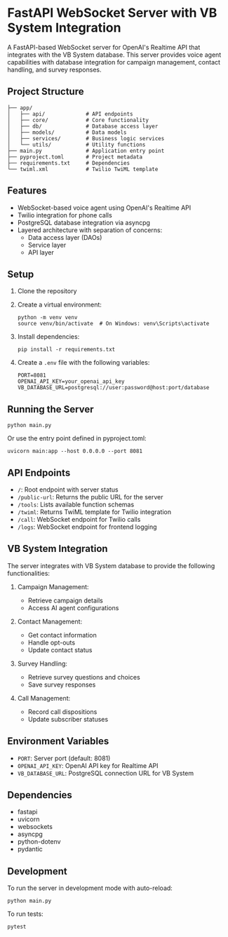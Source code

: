 # FastAPI WebSocket Server with VB System Integration

A FastAPI-based WebSocket server for OpenAI's Realtime API that integrates with the VB System database. This server provides voice agent capabilities with database integration for campaign management, contact handling, and survey responses.

## Project Structure

```
├── app/
│   ├── api/             # API endpoints
│   ├── core/            # Core functionality
│   ├── db/              # Database access layer
│   ├── models/          # Data models
│   ├── services/        # Business logic services
│   └── utils/           # Utility functions
├── main.py              # Application entry point
├── pyproject.toml       # Project metadata
├── requirements.txt     # Dependencies
└── twiml.xml            # Twilio TwiML template
```

## Features

- WebSocket-based voice agent using OpenAI's Realtime API
- Twilio integration for phone calls
- PostgreSQL database integration via asyncpg
- Layered architecture with separation of concerns:
  - Data access layer (DAOs)
  - Service layer
  - API layer

## Setup

1. Clone the repository
2. Create a virtual environment:
   ```
   python -m venv venv
   source venv/bin/activate  # On Windows: venv\Scripts\activate
   ```

3. Install dependencies:
   ```
   pip install -r requirements.txt
   ```

4. Create a `.env` file with the following variables:
   ```
   PORT=8081
   OPENAI_API_KEY=your_openai_api_key
   VB_DATABASE_URL=postgresql://user:password@host:port/database
   ```

## Running the Server

```
python main.py
```

Or use the entry point defined in pyproject.toml:

```
uvicorn main:app --host 0.0.0.0 --port 8081
```

## API Endpoints

- `/`: Root endpoint with server status
- `/public-url`: Returns the public URL for the server
- `/tools`: Lists available function schemas
- `/twiml`: Returns TwiML template for Twilio integration
- `/call`: WebSocket endpoint for Twilio calls
- `/logs`: WebSocket endpoint for frontend logging

## VB System Integration

The server integrates with VB System database to provide the following functionalities:

1. Campaign Management:
   - Retrieve campaign details
   - Access AI agent configurations

2. Contact Management:
   - Get contact information
   - Handle opt-outs
   - Update contact status

3. Survey Handling:
   - Retrieve survey questions and choices
   - Save survey responses

4. Call Management:
   - Record call dispositions
   - Update subscriber statuses

## Environment Variables

- `PORT`: Server port (default: 8081)
- `OPENAI_API_KEY`: OpenAI API key for Realtime API
- `VB_DATABASE_URL`: PostgreSQL connection URL for VB System

## Dependencies

- fastapi
- uvicorn
- websockets
- asyncpg
- python-dotenv
- pydantic

## Development

To run the server in development mode with auto-reload:

```
python main.py
```

To run tests:

```
pytest
``` 
